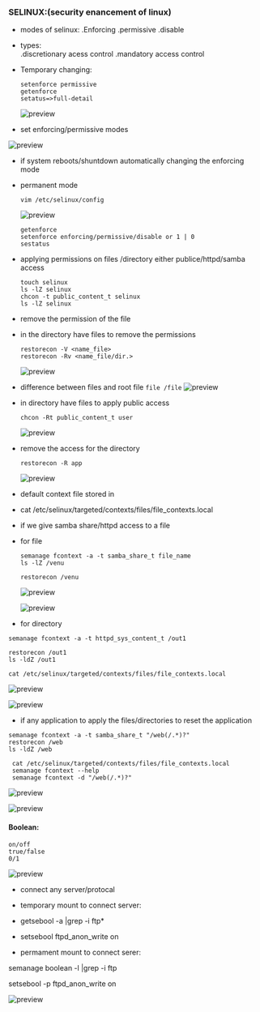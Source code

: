 ### SELINUX:(security enancement of linux)
*  modes of selinux:
  .Enforcing
  .permissive
  .disable

* types:  
  .discretionary acess control
  .mandatory access control
* Temporary changing:

  ```
  setenforce permissive
  getenforce
  setatus=>full-detail
  ```
  ![preview](images/selnx.PNG)

*  set enforcing/permissive modes

  ![preview](images/selnx0.PNG)

* if system reboots/shuntdown automatically changing the enforcing mode

* permanent mode

  ```
  vim /etc/selinux/config
  ```      
  ![preview](images/selnx1.PNG)
 
  ```
  getenforce
  setenforce enforcing/permissive/disable or 1 | 0
  sestatus
  ```
* applying permissions on files /directory either publice/httpd/samba access  

  ```
  touch selinux
  ls -lZ selinux
  chcon -t public_content_t selinux
  ls -lZ selinux
  ```
*  remove the permission of the file
* in the directory have files to remove the permissions
  
  ```
  restorecon -V <name_file>
  restorecon -Rv <name_file/dir.> 
  ```  
  ![preview](images/selnx2.PNG)

* difference  between files and root file `file /file`
  ![preview](images/selnx3.PNG)

* in directory have files to apply public access
  ```
  chcon -Rt public_content_t user
  ```
  ![preview](images/selnx4.PNG)

* remove the access for the directory
  ```
  restorecon -R app
  
  ```  
  ![preview](images/selnx5.PNG)

* default context file stored in
  
  
*  cat /etc/selinux/targeted/contexts/files/file_contexts.local
    
* if we give samba share/httpd access to a file

* for file  
  ```
  semanage fcontext -a -t samba_share_t file_name
  ls -lZ /venu
 
  restorecon /venu
  ```  
  ![preview](images/selnx6.PNG)

  ![preview](images/selnx7.PNG)

*  for directory
  ```
  semanage fcontext -a -t httpd_sys_content_t /out1
  
  restorecon /out1
  ls -ldZ /out1

  cat /etc/selinux/targeted/contexts/files/file_contexts.local
 
  ```
  ![preview](images/selnx8.PNG)

  ![preview](images/selnx9.PNG)

* if any application to apply the files/directories to reset 
the application 

 ```
 semanage fcontext -a -t samba_share_t "/web(/.*)?"
 restorecon /web
 ls -ldZ /web

  cat /etc/selinux/targeted/contexts/files/file_contexts.local
  semanage fcontext --help
  semanage fcontext -d "/web(/.*)?"
 ```
 ![preview](images/selnx13.PNG)

 ![preview](images/selnx14.PNG)

#### Boolean:
  ```
  on/off
  true/false
  0/1
  ```
  ![preview](images/selnx10.PNG)

* connect any server/protocal 

* temporary mount to connect server:  

* getsebool -a |grep -i ftp* 
* setsebool ftpd_anon_write on

* permament mount to connect serer:

 semanage boolean -l |grep -i ftp

 setsebool -p ftpd_anon_write on
  
  ![preview](images/selnx12.PNG)
  


